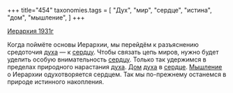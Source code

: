 +++
title="454"
taxonomies.tags = [
 "Дух",
 "мир",
 "сердце",
 "истина",
 "дом",
 "мышление",
]
+++

[Иерархия 1931г](/agni/1931)

Когда поймёте основы Иерархии, мы перейдём к разъяснению средоточия [духа](/tags/Дух) — к [сердцу](/tags/[сердце](/tags/сердце)). Чтобы связать цепь миров, нужно будет уделить особую внимательность [сердцу](/tags/[сердце](/tags/сердце)). Только так удержимся в пределах природного нарастания [духа](/tags/Дух). [Дом](/tags/дом) [духа](/tags/Дух) в [сердце](/tags/сердце). [Мышление](/tags/мышление) о Иерархии одухотворяется сердцем. Так мы по-прежнему останемся в природе истинного накопления.   

